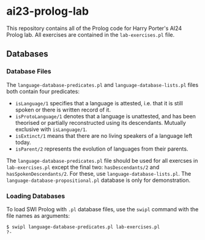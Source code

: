 # ai23-prolog-lab

This repository contains all of the Prolog code for Harry Porter's AI24 Prolog lab. All exercises are contained in the `lab-exercises.pl` file.

## Databases

### Database Files

The `language-database-predicates.pl` and `language-database-lists.pl` files both contain four predicates:

- `isLanguage/1` specifies that a language is attested, i.e. that it is still spoken or there is written record of it.
- `isProtoLanguage/1` denotes that a language is unattested, and has been theorised or partially reconstructed using its descendants. Mutually exclusive with `isLanguage/1`.
- `isExtinct/1` means that there are no living speakers of a language left today.
- `isParent/2` represents the evolution of languages from their parents.

The `language-database-predicates.pl` file should be used for all exercses in `lab-exercises.pl` except the final two: `hasDescendants/2` and `hasSpokenDescendants/2`. For these, use `language-database-lists.pl`. The `language-database-propositional.pl` database is only for demonstration.

### Loading Databases

To load SWI Prolog with `.pl` database files, use the `swipl` command with the file names as arguments:

```
$ swipl language-database-predicates.pl lab-exercises.pl
?-
```